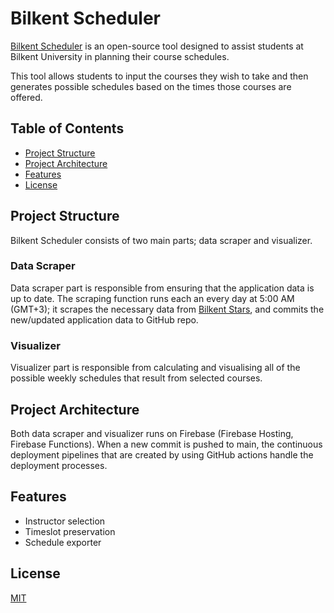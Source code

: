 # Bilkent Scheduler

[Bilkent Scheduler](https://www.bilkentscheduler.com/) is an open-source tool designed to assist students at Bilkent University in planning their course schedules.

This tool allows students to input the courses they wish to take and then generates possible schedules based on the times those courses are offered.

## Table of Contents

- [Project Structure](#project-structure)
- [Project Architecture](#project-architecture)
- [Features](#features)
- [License](#license)

## Project Structure

Bilkent Scheduler consists of two main parts; data scraper and visualizer.

### Data Scraper

Data scraper part is responsible from ensuring that the application data is up to date. The scraping function runs each an every day at 5:00 AM (GMT+3); it scrapes the necessary data from [Bilkent Stars](https://stars.bilkent.edu.tr/), and commits the new/updated application data to GitHub repo.

### Visualizer

Visualizer part is responsible from calculating and visualising all of the possible weekly schedules that result from selected courses.

## Project Architecture

Both data scraper and visualizer runs on Firebase (Firebase Hosting, Firebase Functions). When a new commit is pushed to main, the continuous deployment pipelines that are created by using GitHub actions handle the deployment processes.

## Features

- Instructor selection
- Timeslot preservation
- Schedule exporter

## License

[MIT](LICENSE)
